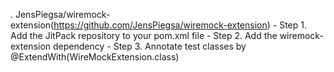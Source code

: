 . JensPiegsa/wiremock-extension(https://github.com/JensPiegsa/wiremock-extension)
    - Step 1. Add the JitPack repository to your pom.xml file
    - Step 2. Add the wiremock-extension dependency
    - Step 3. Annotate test classes by @ExtendWith(WireMockExtension.class)
